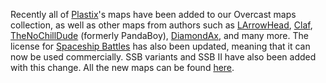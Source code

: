 Recently all of [Plastix](https://mcresourcepile.github.io/maps/overcast?s=Plastix)'s maps have been added to our Overcast maps collection, as well as other maps from authors such as [LArrowHead](https://mcresourcepile.github.io/maps/overcast?s=LArrowHead), [Claf](https://mcresourcepile.github.io/maps/overcast?s=Claf), [TheNoChillDude](https://mcresourcepile.github.io/maps/overcast?s=TheNoChillDude) (formerly PandaBoy), [DiamondAx](https://mcresourcepile.github.io/maps/overcast?s=DiamondAx), and many more. The license for [Spaceship Battles](https://mcresourcepile.github.io/maps/overcast?s=spaceship_battles) has also been updated, meaning that it can now be used commercially. SSB variants and SSB II have also been added with this change. All the new maps can be found [here](https://mcresourcepile.github.io/maps/overcast?s=new).